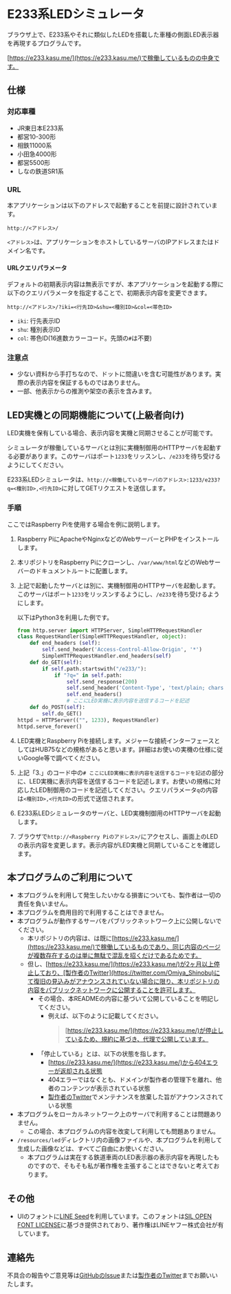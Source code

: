 # E233系LEDシミュレータ
ブラウザ上で、E233系やそれに類似したLEDを搭載した車種の側面LED表示器を再現するプログラムです。

[https://e233.kasu.me/](https://e233.kasu.me/)で稼働しているものの中身です。

## 仕様
### 対応車種
- JR東日本E233系
- 都営10-300形
- 相鉄11000系
- 小田急4000形
- 都営5500形
- しなの鉄道SR1系

### URL

本アプリケーションは以下のアドレスで起動することを前提に設計されています。

`http://<アドレス>/`

`<アドレス>`は、アプリケーションをホストしているサーバのIPアドレスまたはドメイン名です。

#### URLクエリパラメータ

デフォルトの初期表示内容は無表示ですが、本アプリケーションを起動する際に以下のクエリパラメータを指定することで、初期表示内容を変更できます。

`http://<アドレス>/?iki=<行先ID>&shu=<種別ID>&col=<帯色ID>`
- `iki`: 行先表示ID
- `shu`: 種別表示ID
- `col`: 帯色ID(16進数カラーコード。先頭の`#`は不要)
### 注意点
- 少ない資料から手打ちなので、ドットに間違いを含む可能性があります。実際の表示内容を保証するものではありません。
- 一部、他表示からの推測や架空の表示を含みます。
## LED実機との同期機能について(上級者向け)
LED実機を保有している場合、表示内容を実機と同期させることが可能です。

シミュレータが稼働しているサーバとは別に実機制御用のHTTPサーバを起動する必要があります。このサーバはポート`1233`をリッスンし、`/e233`を待ち受けるようにしてください。

E233系LEDシミュレータは、`http://<稼働しているサーバのアドレス>:1233/e233?q=<種別ID>,<行先ID>`に対してGETリクエストを送信します。
### 手順
ここではRaspberry Piを使用する場合を例に説明します。
1. Raspberry PiにApacheやNginxなどのWebサーバーとPHPをインストールします。
1. 本リポジトリをRaspberry Piにクローンし、`/var/www/html`などのWebサーバーのドキュメントルートに配置します。
1. 上記で起動したサーバとは別に、実機制御用のHTTPサーバを起動します。このサーバはポート`1233`をリッスンするようにし、`/e233`を待ち受けるようにします。
	
	以下はPython3を利用した例です。
	```python
	from http.server import HTTPServer, SimpleHTTPRequestHandler
	class RequestHandler(SimpleHTTPRequestHandler, object):
		def end_headers (self):
			self.send_header('Access-Control-Allow-Origin', '*')
			SimpleHTTPRequestHandler.end_headers(self)
		def do_GET(self):
			if self.path.startswith("/e233/"):
				if "?q=" in self.path:
					self.send_response(200)
					self.send_header('Content-Type', 'text/plain; charset=utf-8')
					self.end_headers()
					# ここにLED実機に表示内容を送信するコードを記述
		def do_POST(self):
			self.do_GET()
	httpd = HTTPServer(("", 1233), RequestHandler)
	httpd.serve_forever()
	```
1. LED実機とRaspberry Piを接続します。メジャーな接続インターフェースとしてはHUB75などの規格があると思います。詳細はお使いの実機の仕様に従いGoogle等で調べてください。
1. 上記「3.」のコード中の`# ここにLED実機に表示内容を送信するコードを記述`の部分に、LED実機に表示内容を送信するコードを記述します。お使いの規格に対応したLED制御用のコードを記述してください。クエリパラメータ`q`の内容は`<種別ID>,<行先ID>`の形式で送信されます。
1. E233系LEDシミュレータのサーバと、LED実機制御用のHTTPサーバを起動します。
1. ブラウザで`http://<Raspberry Piのアドレス>/`にアクセスし、画面上のLEDの表示内容を変更します。表示内容がLED実機と同期していることを確認します。

## 本プログラムのご利用について
- 本プログラムを利用して発生したいかなる損害についても、製作者は一切の責任を負いません。
- 本プログラムを商用目的で利用することはできません。
- 本プログラムが動作するサーバをパブリックネットワーク上に公開しないでください。
  - 本リポジトリの内容は、は既に[https://e233.kasu.me/](https://e233.kasu.me/)で稼働しているものであり、同じ内容のページが複数存在するのは単に無駄で混乱を招くだけであるためです。
  - 但し、[https://e233.kasu.me/](https://e233.kasu.me/)が2ヶ月以上停止しており、[製作者のTwitter](https://twitter.com/Omiya_Shinobu)にて復旧の見込みがアナウンスされていない場合に限り、本リポジトリの内容をパブリックネットワークに公開することを許可します。
    - その場合、本READMEの内容に基づいて公開していることを明記してください。
      - 例えば、以下のように記載してください。
	  	>[https://e233.kasu.me/](https://e233.kasu.me/)が停止しているため、規約に基づき、代理で公開しています。
	- 「停止している」とは、以下の状態を指します。
		- [https://e233.kasu.me/](https://e233.kasu.me/)から404エラーが返却される状態
		- 404エラーではなくとも、ドメインが製作者の管理下を離れ、他者のコンテンツが表示されている状態
		- [製作者のTwitter](https://twitter.com/Omiya_Shinobu)でメンテナンスを放棄した旨がアナウンスされている状態
- 本プログラムをローカルネットワーク上のサーバで利用することは問題ありません。
  - この場合、本プログラムの内容を改変して利用しても問題ありません。
- `/resources/led`ディレクトリ内の画像ファイルや、本プログラムを利用して生成した画像などは、すべてご自由にお使いください。
  - 本プログラムは実在する鉄道車両のLED表示器の表示内容を再現したものですので、そもそも私が著作権を主張することはできないと考えております。

## その他
- UIのフォントに[LINE Seed](https://seed.line.me/index_jp.html)を利用しています。このフォントは[SIL OPEN FONT LICENSE](https://licenses.opensource.jp/OFL-1.1/OFL-1.1.html)に基づき提供されており、著作権はLINEヤフー株式会社が有しています。

## 連絡先
不具合の報告やご意見等は[GitHubのIssue](https://github.com/kasu-me/Series-E233-LED-Simulator/issues)または[製作者のTwitter](https://twitter.com/Omiya_Shinobu)までお願いいたします。
